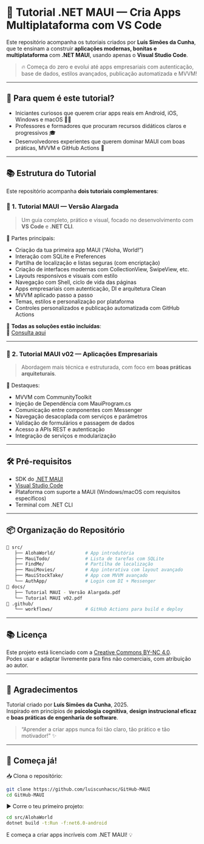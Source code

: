 # 📱 Tutorial .NET MAUI — Cria Apps Multiplataforma com VS Code

Este repositório acompanha os tutoriais criados por **Luís Simões da Cunha**, que te ensinam a construir **aplicações modernas, bonitas e multiplataforma** com **.NET MAUI**, usando apenas o **Visual Studio Code**.

> 🔥 Começa do zero e evolui até apps empresariais com autenticação, base de dados, estilos avançados, publicação automatizada e MVVM!

---

## 🧭 Para quem é este tutorial?

- Iniciantes curiosos que querem criar apps reais em Android, iOS, Windows e macOS 🧑‍💻  
- Professores e formadores que procuram recursos didáticos claros e progressivos 🎓  
- Desenvolvedores experientes que querem dominar MAUI com boas práticas, MVVM e GitHub Actions 🧠

---

## 📚 Estrutura do Tutorial

Este repositório acompanha **dois tutoriais complementares**:

### 🌴 1. Tutorial MAUI — Versão Alargada

> Um guia completo, prático e visual, focado no desenvolvimento com **VS Code** e **.NET CLI**.

📖 Partes principais:
- Criação da tua primeira app MAUI (“Aloha, World!”)
- Interação com SQLite e Preferences
- Partilha de localização e listas seguras (com encriptação)
- Criação de interfaces modernas com CollectionView, SwipeView, etc.
- Layouts responsivos e visuais com estilo
- Navegação com Shell, ciclo de vida das páginas
- Apps empresariais com autenticação, DI e arquitetura Clean
- MVVM aplicado passo a passo
- Temas, estilos e personalização por plataforma
- Controles personalizados e publicação automatizada com GitHub Actions

📘 **Todas as soluções estão incluídas**:  
🔗 [Consulta aqui](https://github.com/luiscunhacsc/GitHub-MAUI)

---

### 🧩 2. Tutorial MAUI v02 — Aplicações Empresariais

> Abordagem mais técnica e estruturada, com foco em **boas práticas arquiteturais**.

📖 Destaques:
- MVVM com CommunityToolkit
- Injeção de Dependência com MauiProgram.cs
- Comunicação entre componentes com Messenger
- Navegação desacoplada com serviços e parâmetros
- Validação de formulários e passagem de dados
- Acesso a APIs REST e autenticação
- Integração de serviços e modularização

---

## 🛠️ Pré-requisitos

- SDK do [.NET MAUI](https://learn.microsoft.com/pt-pt/dotnet/maui/get-started/installation)
- [Visual Studio Code](https://code.visualstudio.com/)
- Plataforma com suporte a MAUI (Windows/macOS com requisitos específicos)
- Terminal com .NET CLI

---

## 📦 Organização do Repositório

```bash
📁 src/
   ├── AlohaWorld/           # App introdutória
   ├── MauiTodo/             # Lista de tarefas com SQLite
   ├── FindMe/               # Partilha de localização
   ├── MauiMovies/           # App interativa com layout avançado
   ├── MauiStockTake/        # App com MVVM avançado
   └── AuthApp/              # Login com DI + Messenger
📁 docs/
   ├── Tutorial MAUI - Versão Alargada.pdf
   └── Tutorial MAUI v02.pdf
📁 .github/
   └── workflows/            # GitHub Actions para build e deploy
```

---

## 📚 Licença

Este projeto está licenciado com a [Creative Commons BY-NC 4.0](https://creativecommons.org/licenses/by-nc/4.0/).  
Podes usar e adaptar livremente para fins não comerciais, com atribuição ao autor.

---

## 🙌 Agradecimentos

Tutorial criado por **Luís Simões da Cunha**, 2025.  
Inspirado em princípios de **psicologia cognitiva**, **design instrucional eficaz** e **boas práticas de engenharia de software**.

> “Aprender a criar apps nunca foi tão claro, tão prático e tão motivador!” ✨

---

## 🚀 Começa já!

📥 Clona o repositório:
```bash
git clone https://github.com/luiscunhacsc/GitHub-MAUI
cd GitHub-MAUI
```

▶️ Corre o teu primeiro projeto:
```bash
cd src/AlohaWorld
dotnet build -t:Run -f:net6.0-android
```

E começa a criar apps incríveis com .NET MAUI! 💡
